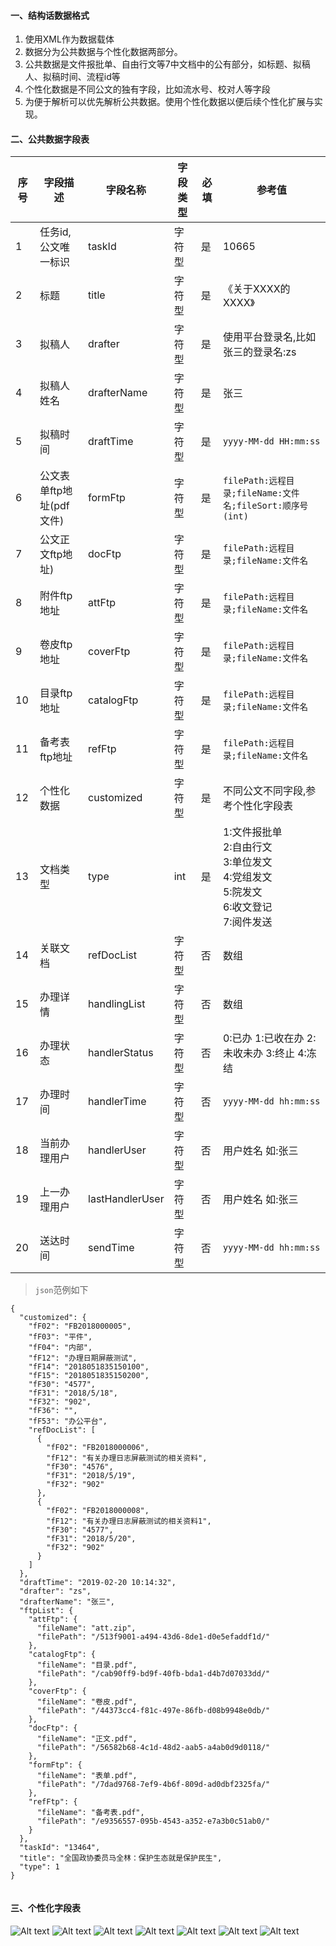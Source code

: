 #### 一、结构话数据格式
1.	使用XML作为数据载体
2.	数据分为公共数据与个性化数据两部分。
3.	公共数据是文件报批单、自由行文等7中文档中的公有部分，如标题、拟稿人、拟稿时间、流程id等
4.	个性化数据是不同公文的独有字段，比如流水号、校对人等字段
5.	为便于解析可以优先解析公共数据。使用个性化数据以便后续个性化扩展与实现。
#### 二、公共数据字段表
 | 序号 | 字段描述 | 字段名称 | 字段类型|必填|参考值|
 | ------ | ------ | ------ | ------ | ------ |------ |
 | 1 | 任务id,公文唯一标识 | taskId |字符型|是|10665|
 | 2 | 标题 | title |字符型|是|《关于XXXX的XXXX》|
 | 3 | 拟稿人 | drafter |字符型|是|使用平台登录名,比如张三的登录名:zs|
 | 4 | 拟稿人姓名 | drafterName |字符型|是|张三|
 | 5 | 拟稿时间 | draftTime |字符型|是|`yyyy-MM-dd HH:mm:ss`|
 | 6 | 公文表单ftp地址(pdf文件)| formFtp |字符型|是|`filePath:远程目录;fileName:文件名;fileSort:顺序号(int)`|
 | 7 | 公文正文ftp地址)| docFtp |字符型|是|`filePath:远程目录;fileName:文件名`|
 | 8 | 附件ftp地址| attFtp |字符型|是|`filePath:远程目录;fileName:文件名`|
 | 9 | 卷皮ftp地址| coverFtp |字符型|是|`filePath:远程目录;fileName:文件名`|
 | 10 | 目录ftp地址| catalogFtp |字符型|是|`filePath:远程目录;fileName:文件名`|
 | 11 | 备考表ftp地址| refFtp |字符型|是|`filePath:远程目录;fileName:文件名`|
 | 12 | 个性化数据 | customized |字符型|是|不同公文不同字段,参考个性化字段表|
 | 13 | 文档类型 | type |int|是|1:文件报批单<br> 2:自由行文<br> 3:单位发文<br> 4:党组发文<br> 5:院发文<br> 6:收文登记<br> 7:阅件发送|
 | 14 | 关联文档 | refDocList |字符型|否|数组|
 | 15 | 办理详情 | handlingList |字符型|否|数组|
 | 16 | 办理状态 | handlerStatus |字符型|否|0:已办 1:已收在办 2:未收未办 3:终止 4:冻结|
 | 17 | 办理时间 | handlerTime |字符型|否|`yyyy-MM-dd hh:mm:ss`|
 | 18 | 当前办理用户 | handlerUser |字符型|否|用户姓名 如:张三|
 | 19 | 上一办理用户 | lastHandlerUser |字符型|否|用户姓名 如:张三|
 | 20 | 送达时间 | sendTime |字符型|否|`yyyy-MM-dd hh:mm:ss`|


> `json`范例如下

```metadata json
{
  "customized": {
    "fF02": "FB2018000005",
    "fF03": "平件",
    "fF04": "内部",
    "fF12": "办理日期屏蔽测试",
    "fF14": "2018051835150100",
    "fF15": "2018051835150200",
    "fF30": "4577",
    "fF31": "2018/5/18",
    "fF32": "902",
    "fF36": "",
    "fF53": "办公平台",
    "refDocList": [
      {
        "fF02": "FB2018000006",
        "fF12": "有关办理日志屏蔽测试的相关资料",
        "fF30": "4576",
        "fF31": "2018/5/19",
        "fF32": "902"
      },
      {
        "fF02": "FB2018000008",
        "fF12": "有关办理日志屏蔽测试的相关资料1",
        "fF30": "4577",
        "fF31": "2018/5/20",
        "fF32": "902"
      }
    ]
  },
  "draftTime": "2019-02-20 10:14:32",
  "drafter": "zs",
  "drafterName": "张三",
  "ftpList": {
    "attFtp": {
      "fileName": "att.zip",
      "filePath": "/513f9001-a494-43d6-8de1-d0e5efaddf1d/"
    },
    "catalogFtp": {
      "fileName": "目录.pdf",
      "filePath": "/cab90ff9-bd9f-40fb-bda1-d4b7d07033dd/"
    },
    "coverFtp": {
      "fileName": "卷皮.pdf",
      "filePath": "/44373cc4-f81c-497e-86fb-d08b9948e0db/"
    },
    "docFtp": {
      "fileName": "正文.pdf",
      "filePath": "/56582b68-4c1d-48d2-aab5-a4ab0d9d0118/"
    },
    "formFtp": {
      "fileName": "表单.pdf",
      "filePath": "/7dad9768-7ef9-4b6f-809d-ad0dbf2325fa/"
    },
    "refFtp": {
      "fileName": "备考表.pdf",
      "filePath": "/e9356557-095b-4543-a352-e7a3b0c51ab0/"
    }
  },
  "taskId": "13464",
  "title": "全国政协委员马全林：保护生态就是保护民生",
  "type": 1
}


```

#### 三、个性化字段表

![Alt text][wjbpd]
![Alt text][zyxw]
![Alt text][dwfw]
![Alt text][dzfw]
![Alt text][yfw]
![Alt text][swdj]
![Alt text][yjfs]



[wjbpd]:https://github.com/GepengCn/fms/blob/master/src/main/resources/static/png/wjbpd.png
[zyxw]:https://github.com/GepengCn/fms/blob/master/src/main/resources/static/png/zyxw.png
[dwfw]:https://github.com/GepengCn/fms/blob/master/src/main/resources/static/png/dwfw.png
[dzfw]:https://github.com/GepengCn/fms/blob/master/src/main/resources/static/png/dzfw.png
[yfw]:https://github.com/GepengCn/fms/blob/master/src/main/resources/static/png/yfw.png
[yjfs]:https://github.com/GepengCn/fms/blob/master/src/main/resources/static/png/yjfs.png
[swdj]:https://github.com/GepengCn/fms/blob/master/src/main/resources/static/png/swdj.png
